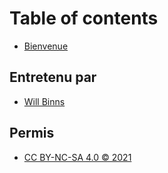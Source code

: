 # Table of contents

* [Bienvenue](README.md)

## Entretenu par

* [Will Binns](https://willbinns.org/)

## Permis

* [CC BY-NC-SA 4.0 © 2021](https://creativecommons.org/licenses/by-nc-sa/4.0/legalcode)

